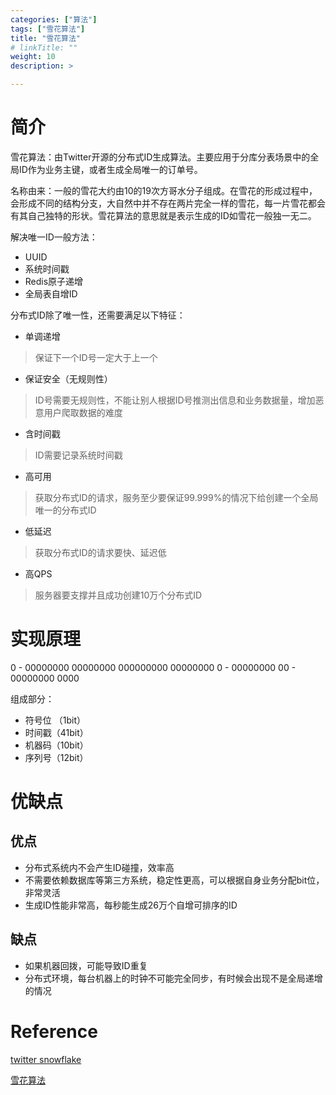 ```yaml
---
categories: ["算法"]
tags: ["雪花算法"]
title: "雪花算法"
# linkTitle: ""
weight: 10
description: >

---
```




# 简介

雪花算法：由Twitter开源的分布式ID生成算法。主要应用于分库分表场景中的全局ID作为业务主键，或者生成全局唯一的订单号。

名称由来：一般的雪花大约由10的19次方哥水分子组成。在雪花的形成过程中，会形成不同的结构分支，大自然中并不存在两片完全一样的雪花，每一片雪花都会有其自己独特的形状。雪花算法的意思就是表示生成的ID如雪花一般独一无二。

解决唯一ID一般方法：

* UUID
* 系统时间戳
* Redis原子递增
* 全局表自增ID

分布式ID除了唯一性，还需要满足以下特征：

* 单调递增
>保证下一个ID号一定大于上一个

* 保证安全（无规则性）
>ID号需要无规则性，不能让别人根据ID号推测出信息和业务数据量，增加恶意用户爬取数据的难度

* 含时间戳
>ID需要记录系统时间戳

* 高可用
>获取分布式ID的请求，服务至少要保证99.999%的情况下给创建一个全局唯一的分布式ID

* 低延迟
>获取分布式ID的请求要快、延迟低

* 高QPS
>服务器要支撑并且成功创建10万个分布式ID

# 实现原理

0 - 00000000 00000000 000000000 00000000 0 - 00000000 00 - 00000000 0000

组成部分：

* 符号位 （1bit）
* 时间戳（41bit）
* 机器码（10bit）
* 序列号（12bit）
# 优缺点

## 优点

* 分布式系统内不会产生ID碰撞，效率高
* 不需要依赖数据库等第三方系统，稳定性更高，可以根据自身业务分配bit位，非常灵活
* 生成ID性能非常高，每秒能生成26万个自增可排序的ID
## 缺点

* 如果机器回拨，可能导致ID重复
* 分布式环境，每台机器上的时钟不可能完全同步，有时候会出现不是全局递增的情况
# Reference

[twitter snowflake](https://github.com/twitter-archive/snowflake/tree/b3f6a3c6ca8e1b6847baa6ff42bf72201e2c2231)

[雪花算法](https://zh.wikipedia.org/wiki/%E9%9B%AA%E8%8A%B1%E7%AE%97%E6%B3%95)

